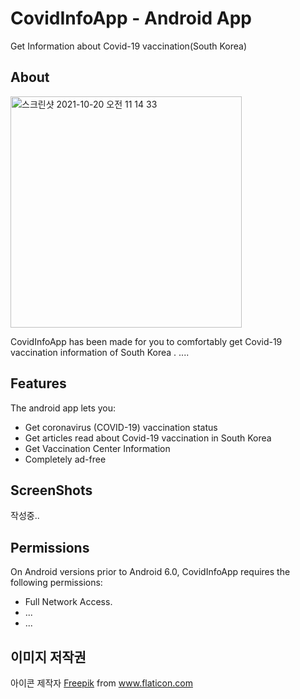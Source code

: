 # CovidInfoApp - Android App
Get Information about Covid-19 vaccination(South Korea)  
  
## About
<img width="370" alt="스크린샷 2021-10-20 오전 11 14 33" src="https://user-images.githubusercontent.com/18653295/138016768-a48f76a6-6426-4e30-9a60-2876e749cd26.png">  


CovidInfoApp has been made for you to comfortably get Covid-19 vaccination information of South Korea . 
....
## Features
The android app lets you:
* Get coronavirus (COVID-19) vaccination status
* Get articles read about Covid-19 vaccination in South Korea
* Get Vaccination Center Information
* Completely ad-free
## ScreenShots
작성중..
## Permissions
On Android versions prior to Android 6.0, CovidInfoApp requires the following permissions:
* Full Network Access.
* ...
* ...
## 이미지 저작권
<div>아이콘 제작자 <a href="https://www.freepik.com" title="Freepik">Freepik</a> from <a href="https://www.flaticon.com/kr/" title="Flaticon">www.flaticon.com</a></div>

